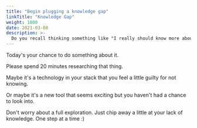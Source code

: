 ```yaml
---
title: "Begin plugging a knowledge gap"
linkTitle: "Knowledge Gap"
weight: 1800
date: 2021-03-08
description: >-
  Do you recall thinking something like "I really should know more about X"?
---
```


Today's your chance to do something about it.

Please spend 20 minutes researching that thing.

Maybe it's a technology in your stack that you feel a little guilty for not
knowing.

Or maybe it's a new tool that seems exciting but you haven't had a chance to
look into.

Don't worry about a full exploration. Just chip away a little at your lack of
knowledge. One step at a time :)

